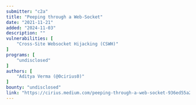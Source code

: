 ```yaml
---
submitter: "c2a"
title: "Peeping through a Web-Socket"
date: "2021-11-21"
added: "2024-11-03"
description: ""
vulnerabilities: [
    "Cross-Site Websocket Hijacking (CSWH)"
]
programs: [
    "undisclosed"
]
authors: [
    "Aditya Verma (@0cirius0)"
]
bounty: "undisclosed"
link: "https://cirius.medium.com/peeping-through-a-web-socket-936ed55a2c31"
---
```




